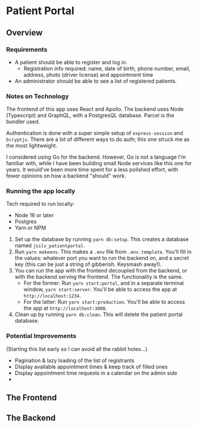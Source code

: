 # Patient Portal

## Overview


### Requirements

- A patient should be able to register and log in.
  - Registration info required: name, date of birth, phone number, email, address, photo (driver license) and appointment time
- An administrator should be able to see a list of registered patients.

### Notes on Technology

The frontend of this app uses React and Apollo. The backend uses Node (Typescript) and GraphQL, with a PostgresQL database. Parcel is the bundler used.

Authentication is done with a super simple setup of `express-session` and `bcryptjs`. There are a lot of different ways to do auth; this one struck me as the most lightweight.

I considered using Go for the backend. However, Go is not a language I'm familiar with, while I have been building small Node services like this one for years. It would've been more time spent for a less polished effort, with fewer opinions on how a backend "should" work.

### Running the app locally

Tech required to run locally:
- Node 16 or later
- Postgres
- Yarn or NPM

1. Set up the database by running `yarn db:setup`. This creates a database named `jsilv_patientportal`.
2. Run `yarn makeenv`. This makes a `.env` file from `.env.template`. You'll fill in the values: whatever port you want to run the backend on, and a secret key (this can be just a string of gibberish. Keysmash away!).
3. You can run the app with the frontend decoupled from the backend, or with the backend serving the frontend. The functionality is the same.
    - For the former: Run `yarn start:portal`, and in a separate terminal window, `yarn start:server`. You'll be able to access the app at `http://localhost:1234`.
    - For the latter: Run `yarn start:production`. You'll be able to access the app at `http://localhost:3000`.
4. Clean up by running `yarn db:clean`. This will delete the patient portal database.


### Potential Improvements

(Starting this list early so I can avoid all the rabbit holes...)

- Pagination & lazy loading of the list of registrants
- Display available appointment times & keep track of filled ones
- Display appointment time requests in a calendar on the admin side
- 

## The Frontend



## The Backend


